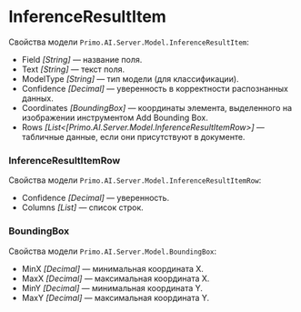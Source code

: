 # InferenceResultItem

Свойства модели `Primo.AI.Server.Model.InferenceResultItem`:
- Field *[String]* — название поля.
- Text *[String]* — текст поля.
- ModelType *[String]* — тип модели (для классификации).
- Confidence *[Decimal]* — уверенность в корректности распознанных данных.
- Coordinates *[BoundingBox]* — координаты элемента, выделенного на изображении инструментом Add Bounding Box. 
- Rows *[List\<[Primo.AI.Server.Model.InferenceResultItemRow>]* — табличные данные, если они присутствуют в документе.


### InferenceResultItemRow

Свойства модели `Primo.AI.Server.Model.InferenceResultItemRow`:
- Confidence *[Decimal]* — уверенность.
- Columns *[List<String>]* — список строк.


### BoundingBox
Свойства модели `Primo.AI.Server.Model.BoundingBox`:
- MinX *[Decimal]* — минимальная координата X.
- MaxX *[Decimal]* — максимальная координата X.
- MinY *[Decimal]* — минимальная координата Y.
- MaxY *[Decimal]* — максимальная координата Y.


